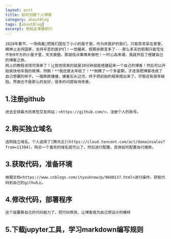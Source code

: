 ```yaml
---
layout: post
title: 如何创建个人博客
category: aboutBlog
tags: [aboutBlog]
excerpt: 绝知此事要躬行
---
```

    2020年春节，一场病毒🦠把我们困在了小小的屋子里。作为非医护的我们，只能乖乖呆在家里，精神上支持国家，支持辛苦的医护们！一觉醒来，假期余额变多了···那么多天的假期只能宅在不到9平方的小屋子里，天天面壁。那就找点事情来做吧！一时心血来潮，我就开启了搭建自己的博客之旅。
    网上的教程说得可简单了！让我觉得真的就是30分钟就能搭建起来一个自己的博客！然后可以开始愉快地写我的微博。然鹅！**我还是太年轻了！**倒腾了一个多星期，才逐渐把博客改成了自己想要的样子。一路跌跌撞撞，摸着石头过河，终于把初始的框架搭出来了。尽管还有很多缺陷，界面也不是那么的友好，很多的问题有待改善。
## 1.注册github
    进去全球最大的男性交友网站：<https://github.com/>，注册个人的账号。
## 2.购买独立域名
    选购独立域名，个人选择了[腾讯云](https://cloud.tencent.com/act/domainsales?from=11394)，购买一个喜欢的域名就可以了，然后进行配置。具体如何配置自行搜索。
## 3.获取代码，准备环境
    根据文档<https://www.cnblogs.com/ityouknow/p/9680137.html>进行操作，获取代码到自己的github上。
## 4.修改代码，部署程序
    这个就要靠自己的代码能力了，把代码修改，让博客成为自己想设计的模样
## 5.下载jupyter工具，学习markdown编写规则
